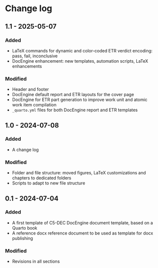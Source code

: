 # Change log

## 1.1 - 2025-05-07

### Added

- LaTeX commands for dynamic and color-coded ETR verdict encoding: pass, fail, inconclusive
- DocEngine enhancement: new templates, automation scripts, LaTeX enhancements

### Modified

- Header and footer
- DocEngine default report and ETR layouts for the cover page
- DocEngine for ETR part generation to improve work unit and atomic work item compilation
- `_quarto.yml` files for both DocEngine report and ETR templates

## 1.0 - 2024-07-08

### Added

- A change log

### Modified

- Folder and file structure: moved figures, LaTeX customizations and chapters to dedicated folders
- Scripts to adapt to new file structure

## 0.1 - 2024-07-04

### Added

- A first template of C5-DEC DocEngine document template, based on a Quarto book
- A reference docx reference document to be used as template for docx publishing

### Modified

- Revisions in all sections